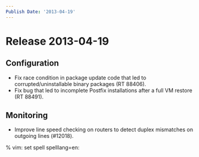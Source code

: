 ```yaml
---
Publish Date: '2013-04-19'
---
```


# Release 2013-04-19

## Configuration

- Fix race condition in package update code that led to corrupted/uninstallable
  binary packages (RT 88406).
- Fix bug that led to incomplete Postfix installations after a full VM restore
  (RT 88491).

## Monitoring

- Improve line speed checking on routers to detect duplex mismatches on outgoing
  lines (#12018).

% vim: set spell spelllang=en:
